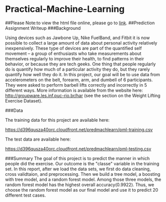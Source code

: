 # Practical-Machine-Learning
##Please Note:to view the html file online, please go to [link](http://yanyu6.github.io/Practical-Machine-Learning).
##Prediction Assignment Writeup 
###Background

Using devices such as Jawbone Up, Nike FuelBand, and Fitbit it is now possible to collect a large amount of data about personal activity relatively inexpensively. These type of devices are part of the quantified self movement – a group of enthusiasts who take measurements about themselves regularly to improve their health, to find patterns in their behavior, or because they are tech geeks. One thing that people regularly do is quantify how much of a particular activity they do, but they rarely quantify how well they do it. In this project, our goal will be to use data from accelerometers on the belt, forearm, arm, and dumbell of 6 participants. They were asked to perform barbell lifts correctly and incorrectly in 5 different ways. More information is available from the website here: http://groupware.les.inf.puc-rio.br/har (see the section on the Weight Lifting Exercise Dataset).

###Data

The training data for this project are available here:

https://d396qusza40orc.cloudfront.net/predmachlearn/pml-training.csv

The test data are available here:

https://d396qusza40orc.cloudfront.net/predmachlearn/pml-testing.csv

###Summary
The goal of this project is to predict the manner in which people did the exercise. Our outcome is the "classe" variable in the training set. In this report, after we load the data sets, we first do data cleaning, cross validtaion, and preprocessing. Then we build a tree model, a boosting with tree model, and a random forest model. Among those three models, the random forest model has the highest overall accuracy(0.9922). Thus, we choose the random forest model as our final model and use it to predict 20 different test cases.
